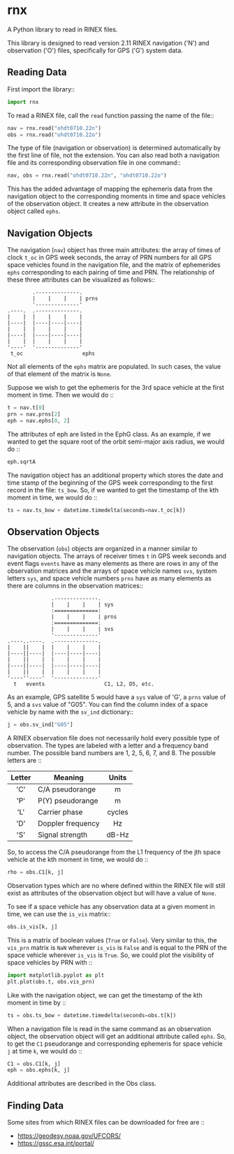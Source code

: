 # rnx

A Python library to read in RINEX files.

This library is designed to read version 2.11 RINEX navigation ('N') and
observation ('O') files, specifically for GPS ('G') system data.

Reading Data
------------
First import the library::

```python
import rnx
```

To read a RINEX file, call the `read` function passing the name of the file::

```python
nav = rnx.read("ohdt0710.22n")
obs = rnx.read("ohdt0710.22o")
```

The type of file (navigation or observation) is determined automatically by the
first line of file, not the extension.  You can also read both a navigation file
and its corresponding observation file in one command::

```python
nav, obs = rnx.read("ohdt0710.22n", "ohdt0710.22o")
```

This has the added advantage of mapping the ephemeris data from the navigation
object to the corresponding moments in time and space vehicles of the
observation object.  It creates a new attribute in the observation object called
`ephs`.

Navigation Objects
------------------
The navigation (`nav`) object has three main attributes: the array of times of
clock `t_oc` in GPS week seconds, the array of PRN numbers for all GPS space
vehicles found in the navigation file, and the matrix of ephemerides `ephs`
corresponding to each pairing of time and PRN.  The relationship of these three
attributes can be visualized as follows::

```
        .--------------.
        |    |    |    | prns
        '--------------'
.----.  .--------------.
|    |  |    |    |    |
|----|  |----|----|----|
|    |  |    |    |    |
|----|  |----|----|----|
|    |  |    |    |    |
'----'  '--------------'
 t_oc                   ephs
```

Not all elements of the `ephs` matrix are populated.  In such cases, the value
of that element of the matrix is `None`.

Suppose we wish to get the ephemeris for the 3rd space vehicle at the first
moment in time.  Then we would do ::

```python
t = nav.t[0]
prn = nav.prns[2]
eph = nav.ephs[0, 2]
```

The attributes of eph are listed in the EphG class.  As an example, if we wanted
to get the square root of the orbit semi-major axis radius, we would do ::

```python
eph.sqrtA
```

The navigation object has an additional property which stores the date and time
stamp of the beginning of the GPS week corresponding to the first record in the
file: `ts_bow`.  So, if we wanted to get the timestamp of the kth moment in
time, we would do ::

```python
ts = nav.ts_bow + datetime.timedelta(seconds=nav.t_oc[k])
```

Observation Objects
-------------------
The observation (`obs`) objects are organized in a manner similar to navigation
objects.  The arrays of receiver times `t` in GPS week seconds and event flags
`events` have as many elements as there are rows in any of the observation
matrices and the arrays of space vehicle names `svs`, system letters `sys`, and
space vehicle numbers `prns` have as many elements as there are columns in the
observation matrices::

```
              .--------------.
              |    |    |    | sys
              :==============:
              |    |    |    | prns
              :==============:
              |    |    |    | svs
              '--------------'
.----..----.  .--------------.
|    ||    |  |    |    |    |
|----||----|  |----|----|----|
|    ||    |  |    |    |    |
|----||----|  |----|----|----|
|    ||    |  |    |    |    |
'----''----'  '--------------'
  t   events                   C1, L2, D5, etc.
```

As an example, GPS satellite 5 would have a `sys` value of 'G', a `prns` value
of 5, and a `svs` value of "G05".  You can find the column index of a space
vehicle by name with the `sv_ind` dictionary::

```python
j = obs.sv_ind["G05"]
```

A RINEX observation file does not necessarily hold every possible type of
observation.  The types are labeled with a letter and a frequency band number.
The possible band numbers are 1, 2, 5, 6, 7, and 8.  The possible letters are ::

Letter | Meaning           | Units
:----: | ----------------- | :----:
 'C'   | C/A pseudorange   | m
 'P'   | P(Y) pseudorange  | m
 'L'   | Carrier phase     | cycles
 'D'   | Doppler frequency | Hz
 'S'   | Signal strength   | dB-Hz

So, to access the C/A pseudorange from the L1 frequency of the jth space vehicle
at the kth moment in time, we would do ::

```python
rho = obs.C1[k, j]
```

Observation types which are no where defined within the RINEX file will still
exist as attributes of the observation object but will have a value of `None`.

To see if a space vehicle has any observation data at a given moment in time,
we can use the `is_vis` matrix::

```python
obs.is_vis[k, j]
```

This is a matrix of boolean values (`True` or `False`).  Very similar to this,
the `vis_prn` matrix is `NaN` wherever `is_vis` is `False` and is equal to the
PRN of the space vehicle wherever `is_vis` is `True`.  So, we could plot the
visibility of space vehicles by PRN with ::

```python
import matplotlib.pyplot as plt
plt.plot(obs.t, obs.vis_prn)
```

Like with the navigation object, we can get the timestamp of the kth moment in
time by ::

```python
ts = obs.ts_bow + datetime.timedelta(seconds=obs.t[k])
```

When a navigation file is read in the same command as an observation object, the
observation object will get an additional attribute called `ephs`.  So, to get
the `C1` pseudorange and corresponding ephemeris for space vehicle `j` at time
`k`, we would do ::

```python
C1 = obs.C1[k, j]
eph = obs.ephs[k, j]
```

Additional attributes are described in the Obs class.

Finding Data
------------
Some sites from which RINEX files can be downloaded for free are ::

-   https://geodesy.noaa.gov/UFCORS/
-   https://gssc.esa.int/portal/
